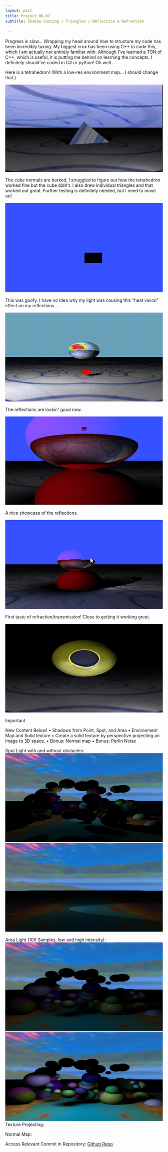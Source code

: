 ```yaml
---
layout: post
title: Project 06-07
subtitle: Shadow Casting / Triangles / Reflection & Refraction

---
```


Progress is slow... Wrapping my head around how to structure my code has been incredibly taxing. My biggest crux has been using C++ to code this, which I am actually not entirely familiar with. Although I've learned a TON of C++, which is useful, it is putting me behind on learning the concepts. I definitely should've coded in C# or python! Oh well...

Here is a tetrahedron! (With a low-res environment map... I should change that.)

![Tetrahedron](/assets/img/ImageSynthesis/Tetrahedron.png)  

The cube normals are borked, I struggled to figure out how the tetrahedron worked fine but the cube didn't. I also drew individual triangles and that worked out great. Further testing is definitely needed, but I need to move on!

![Cube?](/assets/img/ImageSynthesis/Cube.png)  

This was goofy. I have no idea why my light was causing this "heat vision" effect on my reflections...

![BorkedReflection](/assets/img/ImageSynthesis/LightsShadowsReflections.gif)  

The reflections are lookin' good now.

![Working Reflections](/assets/img/ImageSynthesis/Reflections.png)  

A nice showcase of the reflections. 

![Animated Demonstration](/assets/img/ImageSynthesis/Reflection.gif)  

First taste of refraction/transmission! Close to getting it working great.

![Animated Demonstration](/assets/img/ImageSynthesis/RefractionV1.png)  

> [!IMPORTANT]
> New Content Below!
> 	• Shadows from Point, Spot, and Area
> 	• Environment Map and Solid texture
> 	• Create a solid texture by perspective projecting an image to 3D space.
	• Bonus: Normal map
    • Bonus: Perlin Noise

Spot Light with and without obstacles:
![SpotLight](/assets/img/ImageSynthesis/spotLight.png)  
![SpotLight01](/assets/img/ImageSynthesis/spotLight0.png)  

Area Light (100 Samples, low and high intensity):
![areaLight](/assets/img/ImageSynthesis/areaLight.png)  
![areaLight01](/assets/img/ImageSynthesis/areaLight0.png)  
Texture Projecting:

Normal Map:

Access Relevant Commit in Repository:
[Github Repo](https://github.com/Kornosky/VIZA654/tree/275f2ba)
